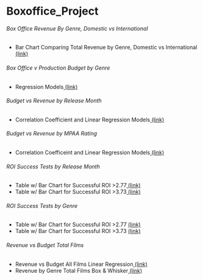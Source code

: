# Boxoffice_Project

<h6>Box Office Revenue By Genre, Domestic vs International</h6>
<ul>
  <li>Bar Chart Comparing Total Revenue by Genre, Domestic vs International<a href="https://github.com/cspence001/Boxoffice_Project/blob/main/Project%20Files/Box%20Office%20Revenues%20By%20Genre.ipynb"> (link)</a></li>
 </ul>

<h6> Box Office v Production Budget by Genre</h6>
<ul>
  <li>Regression Models<a href="https://github.com/cspence001/Boxoffice_Project/blob/main/Project%20Files/box%20office%20vs%20production%20budget%20by%20genre%20regression%20(4).ipynb"> (link)</a></li>
</ul>

<h6>Budget vs Revenue by Release Month</h6>
<ul>
  <li>Correlation Coefficient and Linear Regression Models<a href="https://github.com/cspence001/Boxoffice_Project/blob/main/Project%20Files/Budget_vs_Revenue%20per%20month.ipynb"> (link)</a></li>
</ul>

<h6>Budget vs Revenue by MPAA Rating</h6>
<ul>
  <li>Correlation Coefficeint and Linear Regression Models<a href="https://github.com/cspence001/Boxoffice_Project/blob/main/Project%20Files/Budget_vs_Revenue_Not_Rated.ipynb"> (link)</a></li>
</ul>

<h6>ROI Success Tests by Release Month</h6>
<ul>
  <li>Table w/ Bar Chart for Successful ROI >2.77<a href="https://github.com/cspence001/Boxoffice_Project/blob/main/Project%20Files/ROI%20success%20tests%20per%20month.ipynb"> (link)</a></li>
  <li>Table w/ Bar Chart for Successful ROI >3.73<a href="https://github.com/cspence001/Boxoffice_Project/blob/main/Project%20Files/ROI%20success%20tests%20per%20month.ipynb"> (link)</a></li>
</ul>

<h6>ROI Success Tests by Genre</h6>
<ul>
  <li>Table w/ Bar Chart for Successful ROI >2.77 <a href="https://github.com/cspence001/Boxoffice_Project/blob/main/Project%20Files/analysis_ROI%20success%20tests.ipynb"> (link)</a></li>
  <li>Table w/ Bar Chart for Successful ROI >3.73 <a href="https://github.com/cspence001/Boxoffice_Project/blob/main/Project%20Files/analysis_ROI%20success%20tests.ipynb"> (link)</a></li>
</ul>

<h6>Revenue vs Budget Total Films</h6>
<ul>
  <li>Revenue vs Budget All Films Linear Regression<a href="https://github.com/cspence001/Boxoffice_Project/blob/main/Project%20Files/linear%20regress.ipynb"> (link)</a></li>
  <li>Revenue by Genre Total Films Box & Whisker<a href="https://github.com/cspence001/Boxoffice_Project/blob/main/Project%20Files/linear%20regress.ipynb"> (link)</li>
</ul>

